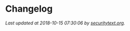 # Changelog

_Last updated at 2018-10-15 07:30:06 by [securitytext.org](https://securitytext.org)._
